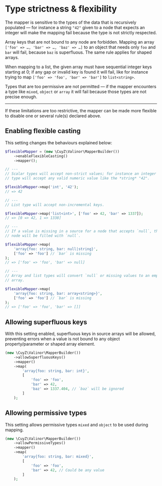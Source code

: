 # Type strictness & flexibility

The mapper is sensitive to the types of the data that is recursively populated —
for instance a string `"42"` given to a node that expects an integer will make
the mapping fail because the type is not strictly respected.

Array keys that are not bound to any node are forbidden. Mapping an array
`['foo' => …, 'bar' => …, 'baz' => …]` to an object that needs only `foo` and
`bar` will fail, because `baz` is superfluous. The same rule applies for
shaped arrays.

When mapping to a list, the given array must have sequential integer keys
starting at 0; if any gap or invalid key is found it will fail, like for 
instance trying to map `['foo' => 'foo', 'bar' => 'bar']` to `list<string>`.

Types that are too permissive are not permitted — if the mapper encounters a 
type like `mixed`, `object` or `array` it will fail because those types are not
precise enough.

---

If these limitations are too restrictive, the mapper can be made more flexible
to disable one or several rule(s) declared above.

## Enabling flexible casting

This setting changes the behaviours explained below:

```php
$flexibleMapper = (new \CuyZ\Valinor\MapperBuilder())
    ->enableFlexibleCasting()
    ->mapper();

// ---
// Scalar types will accept non-strict values; for instance an integer
// type will accept any valid numeric value like the *string* "42".

$flexibleMapper->map('int', '42');
// => 42

// ---
// List type will accept non-incremental keys.

$flexibleMapper->map('list<int>', ['foo' => 42, 'bar' => 1337]);
// => [0 => 42, 1 => 1338]

// ---
// If a value is missing in a source for a node that accepts `null`, the
// node will be filled with `null`.

$flexibleMapper->map(
    'array{foo: string, bar: null|string}',
    ['foo' => 'foo'] // `bar` is missing
);
// => ['foo' => 'foo', 'bar' => null]

// ---
// Array and list types will convert `null` or missing values to an empty
// array.

$flexibleMapper->map(
    'array{foo: string, bar: array<string>}',
    ['foo' => 'foo'] // `bar` is missing
);
// => ['foo' => 'foo', 'bar' => []]
```

## Allowing superfluous keys

With this setting enabled, superfluous keys in source arrays will be allowed, 
preventing errors when a value is not bound to any object property/parameter or
shaped array element.

```php
(new \CuyZ\Valinor\MapperBuilder())
    ->allowSuperfluousKeys()
    ->mapper()
    ->map(
        'array{foo: string, bar: int}',
        [
            'foo' => 'foo',
            'bar' => 42,
            'baz' => 1337.404, // `baz` will be ignored
        ]
    );
```

## Allowing permissive types

This setting allows permissive types `mixed` and `object` to be used during 
mapping.

```php
(new \CuyZ\Valinor\MapperBuilder())
    ->allowPermissiveTypes()
    ->mapper()
    ->map(
        'array{foo: string, bar: mixed}',
        [
            'foo' => 'foo',
            'bar' => 42, // Could be any value
        ]
    );
```
